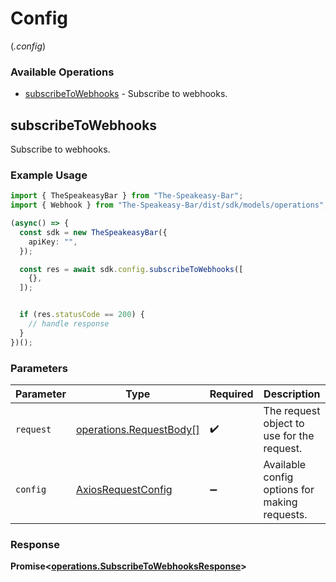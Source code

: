 # Config
(*.config*)

### Available Operations

* [subscribeToWebhooks](#subscribetowebhooks) - Subscribe to webhooks.

## subscribeToWebhooks

Subscribe to webhooks.

### Example Usage

```typescript
import { TheSpeakeasyBar } from "The-Speakeasy-Bar";
import { Webhook } from "The-Speakeasy-Bar/dist/sdk/models/operations";

(async() => {
  const sdk = new TheSpeakeasyBar({
    apiKey: "",
  });

  const res = await sdk.config.subscribeToWebhooks([
    {},
  ]);


  if (res.statusCode == 200) {
    // handle response
  }
})();
```

### Parameters

| Parameter                                                    | Type                                                         | Required                                                     | Description                                                  |
| ------------------------------------------------------------ | ------------------------------------------------------------ | ------------------------------------------------------------ | ------------------------------------------------------------ |
| `request`                                                    | [operations.RequestBody[]](../../models//.md)                | :heavy_check_mark:                                           | The request object to use for the request.                   |
| `config`                                                     | [AxiosRequestConfig](https://axios-http.com/docs/req_config) | :heavy_minus_sign:                                           | Available config options for making requests.                |


### Response

**Promise<[operations.SubscribeToWebhooksResponse](../../models/operations/subscribetowebhooksresponse.md)>**

